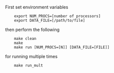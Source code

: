 First set environment variables 
    
        export NUM_PROCS=[number of processors]
        export DATA_FILE=[/path/to/file]

then perform the following

        make clean
        make 
        make run [NUM_PROCS=[N]] [DATA_FILE=[FILE]]

for running multiple times

        make run_mult